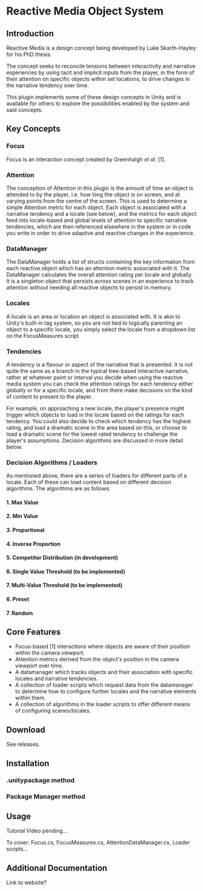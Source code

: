 # Reactive Media Object System

## Introduction

Reactive Media is a design concept being developed by Luke Skarth-Hayley for his PhD thesis.

The concept seeks to reconcile tensions between interactivity and narrative experiences by using tacit and implicit inputs from the player, in the form of their attention on specific objects within set locations, to drive changes in the narrative tendency over time.

This plugin implements some of these design concepts in Unity and is available for others to explore the possibilities enabled by the system and said concepts.

## Key Concepts

### Focus

Focus is an interaction concept created by Greenhalgh *et al.* [1]. 

### Attention

The conception of Attention in this plugin is the amount of time an object is attended to by the player, i.e. how long the object is on screen, and at varying points from the centre of the screen. This is used to determine a simple Attention metric for each object. Each object is associated with a narrative tendency and a locale (see below), and the metrics for each object feed into locale-based and global levels of attention to specific narrative tendencies, which are then referenced elsewhere in the system or in code you write in order to drive adaptive and reactive changes in the experience.

### DataManager

The DataManager holds a list of structs containing the key information from each reactive object which has an attention metric associated with it. The DataManager calculates the overall attention rating per locale and globally. It is a singleton object that persists across scenes in an experience to track attention without needing all reactive objects to persist in memory.

### Locales

A locale is an area or location an object is associated with. It is akin to Unity's built-in tag system, so you are not tied to logically parenting an object to a specific locale, you simply select the locale from a dropdown list on the FocusMeasures script

### Tendencies

A tendency is a flavour or aspect of the narrative that is presented. It is not quite the same as a branch in the typical tree-based interactive narrative, rather at whatever point or interval you decide when using the reactive media system you can check the attention ratings for each tendency either globally or for a specific locale, and from there make decisions on the kind of content to present to the player.

For example, on approaching a new locale, the player's presence might trigger which objects to load in the locale based on the ratings for each tendency. You could also decide to check which tendency has the highest rating, and load a dramatic scene in the area based on this, or choose to load a dramatic scene for the lowest rated tendency to challenge the player's assumptions. Decision algorithms are discussed in more detail below.

### Decision Algorithms / Loaders

As mentioned above, there are a series of loaders for different parts of a locale. Each of these can load content based on different decision algorithms. The algorithms are as follows:

#### 1. Max Value
#### 2. Min Value
#### 3. Proportional
#### 4. Inverse Proportion
#### 5. Competitor Distribution (in development)
#### 6. Single Value Threshold (to be implemented)
#### 7. Multi-Value Threshold (to be implemented)
#### 6. Preset
#### 7. Random

## Core Features

- Focus-based [1] interactions where objects are aware of their position within the camera viewport.
- Attention metrics derived from the object's position in the camera viewport over time.
- A datamanager which tracks objects and their association with specific locales and narrative tendencies.
- A collection of loader scripts which request data from the datamanager to determine how to configure further locales and the narrative elements within them.
- A collection of algorithms in the loader scripts to offer different means of configuring scenes/locales.

## Download

See releases.

## Installation

### .unitypackage method

### Package Manager method

## Usage

Tutorial Video pending...

To cover: Focus.cs, FocusMeasures.cs, AttentionDataManager.cs, Loader scripts...

## Additional Documentation

Link to website?